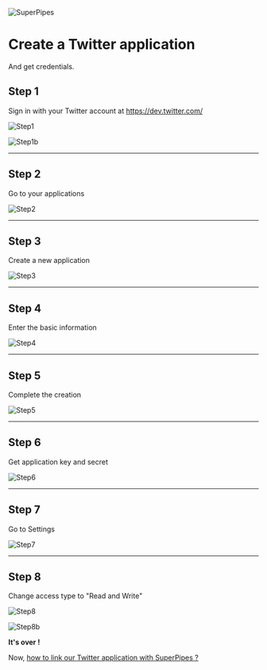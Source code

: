 ![SuperPipes](https://raw2.github.com/fabienvauchelles/superpipes/master/docs/images/logo_slogan238.png)


# Create a Twitter application

And get credentials.


## Step 1

Sign in with your Twitter account at https://dev.twitter.com/


![Step1](https://raw2.github.com/fabienvauchelles/superpipes/master/docs/images/twitter_signin.png)

![Step1b](https://raw2.github.com/fabienvauchelles/superpipes/master/docs/images/twitter_signin2.png)

---

## Step 2

Go to your applications

![Step2](https://raw2.github.com/fabienvauchelles/superpipes/master/docs/images/twitter_apps.png)

---

## Step 3

Create a new application

![Step3](https://raw2.github.com/fabienvauchelles/superpipes/master/docs/images/twitter_create_app.png)

---

## Step 4

Enter the basic information

![Step4](https://raw2.github.com/fabienvauchelles/superpipes/master/docs/images/twitter_info.png)

---

## Step 5

Complete the creation

![Step5](https://raw2.github.com/fabienvauchelles/superpipes/master/docs/images/twitter_info2.png)

---

## Step 6

Get application key and secret

![Step6](https://raw2.github.com/fabienvauchelles/superpipes/master/docs/images/twitter_credentials.png)

---

## Step 7

Go to Settings

![Step7](https://raw2.github.com/fabienvauchelles/superpipes/master/docs/images/twitter_settings.png)

---

## Step 8

Change access type to "Read and Write"

![Step8](https://raw2.github.com/fabienvauchelles/superpipes/master/docs/images/twitter_rights.png)

![Step8b](https://raw2.github.com/fabienvauchelles/superpipes/master/docs/images/twitter_ok.png)


__It's over !__

Now, [how to link our Twitter application with SuperPipes ?](Link_Twitter_Application.md)
